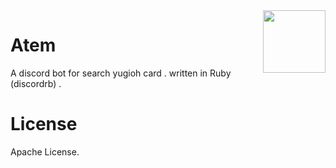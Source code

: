 <img align="right" width="100" src="https://i.imgur.com/Fgolqn1.png"/>

# Atem
A discord bot for search yugioh card . written in Ruby (discordrb) .

# License
Apache License.